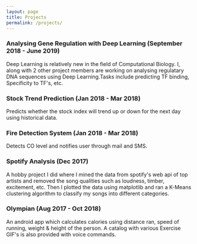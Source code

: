 ```yaml
---
layout: page
title: Projects
permalink: /projects/
---
```

### Analysing Gene Regulation with Deep Learning (September 2018 - June 2019)
Deep Learning is relatively new in the field of Computational Biology. I, along with 2 other project members are working on analysing regulatary DNA sequences using Deep Learning.Tasks include predicting TF binding, Specificity to TF's, etc.

### Stock Trend Prediction (Jan 2018 - Mar 2018)
Predicts whether the stock index will trend up or down for the next day using historical data.

### Fire Detection System (Jan 2018 - Mar 2018)
Detects CO level and notifies user through mail and SMS.

### Spotify Analysis (Dec 2017)
A hobby project I did where I mined the data from spotify's web api of top artists and removed the song qualities such as loudness, timber, excitement, etc. Then I plotted the data using matplotlib and ran a K-Means clustering algorithm to classify my songs into different categories. 

### Olympian (Aug 2017 - Oct 2018)
An android app which calculates calories using distance ran, speed of running, weight & height of the person. A catalog with various Exercise GIF's is also provided with voice commands.
